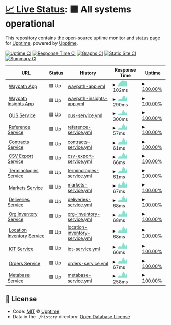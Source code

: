 # [📈 Live Status](https://demo.upptime.js.org): <!--live status--> **🟩 All systems operational**

This repository contains the open-source uptime monitor and status page for [Upptime](https://upptime.js.org), powered by [Upptime](https://github.com/upptime/upptime).

[![Uptime CI](https://github.com/koj-co/upptime/workflows/Uptime%20CI/badge.svg)](https://github.com/koj-co/upptime/actions?query=workflow%3A%22Uptime+CI%22)
[![Response Time CI](https://github.com/koj-co/upptime/workflows/Response%20Time%20CI/badge.svg)](https://github.com/koj-co/upptime/actions?query=workflow%3A%22Response+Time+CI%22)
[![Graphs CI](https://github.com/koj-co/upptime/workflows/Graphs%20CI/badge.svg)](https://github.com/koj-co/upptime/actions?query=workflow%3A%22Graphs+CI%22)
[![Static Site CI](https://github.com/koj-co/upptime/workflows/Static%20Site%20CI/badge.svg)](https://github.com/koj-co/upptime/actions?query=workflow%3A%22Static+Site+CI%22)
[![Summary CI](https://github.com/koj-co/upptime/workflows/Summary%20CI/badge.svg)](https://github.com/koj-co/upptime/actions?query=workflow%3A%22Summary+CI%22)

<!--start: status pages-->
<!-- This summary is generated by Upptime (https://github.com/upptime/upptime) -->
<!-- Do not edit this manually, your changes will be overwritten -->
<!-- prettier-ignore -->
| URL | Status | History | Response Time | Uptime |
| --- | ------ | ------- | ------------- | ------ |
| <img alt="" src="https://favicons.githubusercontent.com/app.waypath.io" height="13"> [Waypath App](https://app.waypath.io) | 🟩 Up | [waypath-app.yml](https://github.com/fullprofile/status_monitor/commits/HEAD/history/waypath-app.yml) | <details><summary><img alt="Response time graph" src="./graphs/waypath-app/response-time-week.png" height="20"> 102ms</summary><br><a href="https://status.waypath.io/history/waypath-app"><img alt="Response time 242" src="https://img.shields.io/endpoint?url=https%3A%2F%2Fraw.githubusercontent.com%2Ffullprofile%2Fstatus_monitor%2FHEAD%2Fapi%2Fwaypath-app%2Fresponse-time.json"></a><br><a href="https://status.waypath.io/history/waypath-app"><img alt="24-hour response time 100" src="https://img.shields.io/endpoint?url=https%3A%2F%2Fraw.githubusercontent.com%2Ffullprofile%2Fstatus_monitor%2FHEAD%2Fapi%2Fwaypath-app%2Fresponse-time-day.json"></a><br><a href="https://status.waypath.io/history/waypath-app"><img alt="7-day response time 102" src="https://img.shields.io/endpoint?url=https%3A%2F%2Fraw.githubusercontent.com%2Ffullprofile%2Fstatus_monitor%2FHEAD%2Fapi%2Fwaypath-app%2Fresponse-time-week.json"></a><br><a href="https://status.waypath.io/history/waypath-app"><img alt="30-day response time 161" src="https://img.shields.io/endpoint?url=https%3A%2F%2Fraw.githubusercontent.com%2Ffullprofile%2Fstatus_monitor%2FHEAD%2Fapi%2Fwaypath-app%2Fresponse-time-month.json"></a><br><a href="https://status.waypath.io/history/waypath-app"><img alt="1-year response time 166" src="https://img.shields.io/endpoint?url=https%3A%2F%2Fraw.githubusercontent.com%2Ffullprofile%2Fstatus_monitor%2FHEAD%2Fapi%2Fwaypath-app%2Fresponse-time-year.json"></a></details> | <details><summary><a href="https://status.waypath.io/history/waypath-app">100.00%</a></summary><a href="https://status.waypath.io/history/waypath-app"><img alt="All-time uptime 100.00%" src="https://img.shields.io/endpoint?url=https%3A%2F%2Fraw.githubusercontent.com%2Ffullprofile%2Fstatus_monitor%2FHEAD%2Fapi%2Fwaypath-app%2Fuptime.json"></a><br><a href="https://status.waypath.io/history/waypath-app"><img alt="24-hour uptime 100.00%" src="https://img.shields.io/endpoint?url=https%3A%2F%2Fraw.githubusercontent.com%2Ffullprofile%2Fstatus_monitor%2FHEAD%2Fapi%2Fwaypath-app%2Fuptime-day.json"></a><br><a href="https://status.waypath.io/history/waypath-app"><img alt="7-day uptime 100.00%" src="https://img.shields.io/endpoint?url=https%3A%2F%2Fraw.githubusercontent.com%2Ffullprofile%2Fstatus_monitor%2FHEAD%2Fapi%2Fwaypath-app%2Fuptime-week.json"></a><br><a href="https://status.waypath.io/history/waypath-app"><img alt="30-day uptime 100.00%" src="https://img.shields.io/endpoint?url=https%3A%2F%2Fraw.githubusercontent.com%2Ffullprofile%2Fstatus_monitor%2FHEAD%2Fapi%2Fwaypath-app%2Fuptime-month.json"></a><br><a href="https://status.waypath.io/history/waypath-app"><img alt="1-year uptime 100.00%" src="https://img.shields.io/endpoint?url=https%3A%2F%2Fraw.githubusercontent.com%2Ffullprofile%2Fstatus_monitor%2FHEAD%2Fapi%2Fwaypath-app%2Fuptime-year.json"></a></details>
| <img alt="" src="https://favicons.githubusercontent.com/insights-api.waypath.io" height="13"> [Waypath Insights App](https://insights-api.waypath.io/api/health) | 🟩 Up | [waypath-insights-app.yml](https://github.com/fullprofile/status_monitor/commits/HEAD/history/waypath-insights-app.yml) | <details><summary><img alt="Response time graph" src="./graphs/waypath-insights-app/response-time-week.png" height="20"> 290ms</summary><br><a href="https://status.waypath.io/history/waypath-insights-app"><img alt="Response time 387" src="https://img.shields.io/endpoint?url=https%3A%2F%2Fraw.githubusercontent.com%2Ffullprofile%2Fstatus_monitor%2FHEAD%2Fapi%2Fwaypath-insights-app%2Fresponse-time.json"></a><br><a href="https://status.waypath.io/history/waypath-insights-app"><img alt="24-hour response time 439" src="https://img.shields.io/endpoint?url=https%3A%2F%2Fraw.githubusercontent.com%2Ffullprofile%2Fstatus_monitor%2FHEAD%2Fapi%2Fwaypath-insights-app%2Fresponse-time-day.json"></a><br><a href="https://status.waypath.io/history/waypath-insights-app"><img alt="7-day response time 290" src="https://img.shields.io/endpoint?url=https%3A%2F%2Fraw.githubusercontent.com%2Ffullprofile%2Fstatus_monitor%2FHEAD%2Fapi%2Fwaypath-insights-app%2Fresponse-time-week.json"></a><br><a href="https://status.waypath.io/history/waypath-insights-app"><img alt="30-day response time 333" src="https://img.shields.io/endpoint?url=https%3A%2F%2Fraw.githubusercontent.com%2Ffullprofile%2Fstatus_monitor%2FHEAD%2Fapi%2Fwaypath-insights-app%2Fresponse-time-month.json"></a><br><a href="https://status.waypath.io/history/waypath-insights-app"><img alt="1-year response time 387" src="https://img.shields.io/endpoint?url=https%3A%2F%2Fraw.githubusercontent.com%2Ffullprofile%2Fstatus_monitor%2FHEAD%2Fapi%2Fwaypath-insights-app%2Fresponse-time-year.json"></a></details> | <details><summary><a href="https://status.waypath.io/history/waypath-insights-app">100.00%</a></summary><a href="https://status.waypath.io/history/waypath-insights-app"><img alt="All-time uptime 99.97%" src="https://img.shields.io/endpoint?url=https%3A%2F%2Fraw.githubusercontent.com%2Ffullprofile%2Fstatus_monitor%2FHEAD%2Fapi%2Fwaypath-insights-app%2Fuptime.json"></a><br><a href="https://status.waypath.io/history/waypath-insights-app"><img alt="24-hour uptime 100.00%" src="https://img.shields.io/endpoint?url=https%3A%2F%2Fraw.githubusercontent.com%2Ffullprofile%2Fstatus_monitor%2FHEAD%2Fapi%2Fwaypath-insights-app%2Fuptime-day.json"></a><br><a href="https://status.waypath.io/history/waypath-insights-app"><img alt="7-day uptime 100.00%" src="https://img.shields.io/endpoint?url=https%3A%2F%2Fraw.githubusercontent.com%2Ffullprofile%2Fstatus_monitor%2FHEAD%2Fapi%2Fwaypath-insights-app%2Fuptime-week.json"></a><br><a href="https://status.waypath.io/history/waypath-insights-app"><img alt="30-day uptime 100.00%" src="https://img.shields.io/endpoint?url=https%3A%2F%2Fraw.githubusercontent.com%2Ffullprofile%2Fstatus_monitor%2FHEAD%2Fapi%2Fwaypath-insights-app%2Fuptime-month.json"></a><br><a href="https://status.waypath.io/history/waypath-insights-app"><img alt="1-year uptime 99.97%" src="https://img.shields.io/endpoint?url=https%3A%2F%2Fraw.githubusercontent.com%2Ffullprofile%2Fstatus_monitor%2FHEAD%2Fapi%2Fwaypath-insights-app%2Fuptime-year.json"></a></details>
| <img alt="" src="https://favicons.githubusercontent.com/api.waypath.io" height="13"> [OUS Service](https://api.waypath.io/ous/health-monitor) | 🟩 Up | [ous-service.yml](https://github.com/fullprofile/status_monitor/commits/HEAD/history/ous-service.yml) | <details><summary><img alt="Response time graph" src="./graphs/ous-service/response-time-week.png" height="20"> 300ms</summary><br><a href="https://status.waypath.io/history/ous-service"><img alt="Response time 350" src="https://img.shields.io/endpoint?url=https%3A%2F%2Fraw.githubusercontent.com%2Ffullprofile%2Fstatus_monitor%2FHEAD%2Fapi%2Fous-service%2Fresponse-time.json"></a><br><a href="https://status.waypath.io/history/ous-service"><img alt="24-hour response time 444" src="https://img.shields.io/endpoint?url=https%3A%2F%2Fraw.githubusercontent.com%2Ffullprofile%2Fstatus_monitor%2FHEAD%2Fapi%2Fous-service%2Fresponse-time-day.json"></a><br><a href="https://status.waypath.io/history/ous-service"><img alt="7-day response time 300" src="https://img.shields.io/endpoint?url=https%3A%2F%2Fraw.githubusercontent.com%2Ffullprofile%2Fstatus_monitor%2FHEAD%2Fapi%2Fous-service%2Fresponse-time-week.json"></a><br><a href="https://status.waypath.io/history/ous-service"><img alt="30-day response time 331" src="https://img.shields.io/endpoint?url=https%3A%2F%2Fraw.githubusercontent.com%2Ffullprofile%2Fstatus_monitor%2FHEAD%2Fapi%2Fous-service%2Fresponse-time-month.json"></a><br><a href="https://status.waypath.io/history/ous-service"><img alt="1-year response time 345" src="https://img.shields.io/endpoint?url=https%3A%2F%2Fraw.githubusercontent.com%2Ffullprofile%2Fstatus_monitor%2FHEAD%2Fapi%2Fous-service%2Fresponse-time-year.json"></a></details> | <details><summary><a href="https://status.waypath.io/history/ous-service">100.00%</a></summary><a href="https://status.waypath.io/history/ous-service"><img alt="All-time uptime 100.00%" src="https://img.shields.io/endpoint?url=https%3A%2F%2Fraw.githubusercontent.com%2Ffullprofile%2Fstatus_monitor%2FHEAD%2Fapi%2Fous-service%2Fuptime.json"></a><br><a href="https://status.waypath.io/history/ous-service"><img alt="24-hour uptime 100.00%" src="https://img.shields.io/endpoint?url=https%3A%2F%2Fraw.githubusercontent.com%2Ffullprofile%2Fstatus_monitor%2FHEAD%2Fapi%2Fous-service%2Fuptime-day.json"></a><br><a href="https://status.waypath.io/history/ous-service"><img alt="7-day uptime 100.00%" src="https://img.shields.io/endpoint?url=https%3A%2F%2Fraw.githubusercontent.com%2Ffullprofile%2Fstatus_monitor%2FHEAD%2Fapi%2Fous-service%2Fuptime-week.json"></a><br><a href="https://status.waypath.io/history/ous-service"><img alt="30-day uptime 100.00%" src="https://img.shields.io/endpoint?url=https%3A%2F%2Fraw.githubusercontent.com%2Ffullprofile%2Fstatus_monitor%2FHEAD%2Fapi%2Fous-service%2Fuptime-month.json"></a><br><a href="https://status.waypath.io/history/ous-service"><img alt="1-year uptime 99.99%" src="https://img.shields.io/endpoint?url=https%3A%2F%2Fraw.githubusercontent.com%2Ffullprofile%2Fstatus_monitor%2FHEAD%2Fapi%2Fous-service%2Fuptime-year.json"></a></details>
| <img alt="" src="https://favicons.githubusercontent.com/api.waypath.io" height="13"> [Reference Service](https://api.waypath.io/reference/health-monitor) | 🟩 Up | [reference-service.yml](https://github.com/fullprofile/status_monitor/commits/HEAD/history/reference-service.yml) | <details><summary><img alt="Response time graph" src="./graphs/reference-service/response-time-week.png" height="20"> 57ms</summary><br><a href="https://status.waypath.io/history/reference-service"><img alt="Response time 69" src="https://img.shields.io/endpoint?url=https%3A%2F%2Fraw.githubusercontent.com%2Ffullprofile%2Fstatus_monitor%2FHEAD%2Fapi%2Freference-service%2Fresponse-time.json"></a><br><a href="https://status.waypath.io/history/reference-service"><img alt="24-hour response time 87" src="https://img.shields.io/endpoint?url=https%3A%2F%2Fraw.githubusercontent.com%2Ffullprofile%2Fstatus_monitor%2FHEAD%2Fapi%2Freference-service%2Fresponse-time-day.json"></a><br><a href="https://status.waypath.io/history/reference-service"><img alt="7-day response time 57" src="https://img.shields.io/endpoint?url=https%3A%2F%2Fraw.githubusercontent.com%2Ffullprofile%2Fstatus_monitor%2FHEAD%2Fapi%2Freference-service%2Fresponse-time-week.json"></a><br><a href="https://status.waypath.io/history/reference-service"><img alt="30-day response time 58" src="https://img.shields.io/endpoint?url=https%3A%2F%2Fraw.githubusercontent.com%2Ffullprofile%2Fstatus_monitor%2FHEAD%2Fapi%2Freference-service%2Fresponse-time-month.json"></a><br><a href="https://status.waypath.io/history/reference-service"><img alt="1-year response time 66" src="https://img.shields.io/endpoint?url=https%3A%2F%2Fraw.githubusercontent.com%2Ffullprofile%2Fstatus_monitor%2FHEAD%2Fapi%2Freference-service%2Fresponse-time-year.json"></a></details> | <details><summary><a href="https://status.waypath.io/history/reference-service">100.00%</a></summary><a href="https://status.waypath.io/history/reference-service"><img alt="All-time uptime 100.00%" src="https://img.shields.io/endpoint?url=https%3A%2F%2Fraw.githubusercontent.com%2Ffullprofile%2Fstatus_monitor%2FHEAD%2Fapi%2Freference-service%2Fuptime.json"></a><br><a href="https://status.waypath.io/history/reference-service"><img alt="24-hour uptime 100.00%" src="https://img.shields.io/endpoint?url=https%3A%2F%2Fraw.githubusercontent.com%2Ffullprofile%2Fstatus_monitor%2FHEAD%2Fapi%2Freference-service%2Fuptime-day.json"></a><br><a href="https://status.waypath.io/history/reference-service"><img alt="7-day uptime 100.00%" src="https://img.shields.io/endpoint?url=https%3A%2F%2Fraw.githubusercontent.com%2Ffullprofile%2Fstatus_monitor%2FHEAD%2Fapi%2Freference-service%2Fuptime-week.json"></a><br><a href="https://status.waypath.io/history/reference-service"><img alt="30-day uptime 100.00%" src="https://img.shields.io/endpoint?url=https%3A%2F%2Fraw.githubusercontent.com%2Ffullprofile%2Fstatus_monitor%2FHEAD%2Fapi%2Freference-service%2Fuptime-month.json"></a><br><a href="https://status.waypath.io/history/reference-service"><img alt="1-year uptime 99.99%" src="https://img.shields.io/endpoint?url=https%3A%2F%2Fraw.githubusercontent.com%2Ffullprofile%2Fstatus_monitor%2FHEAD%2Fapi%2Freference-service%2Fuptime-year.json"></a></details>
| <img alt="" src="https://favicons.githubusercontent.com/api.waypath.io" height="13"> [Contracts Service](https://api.waypath.io/contracts/health-monitor) | 🟩 Up | [contracts-service.yml](https://github.com/fullprofile/status_monitor/commits/HEAD/history/contracts-service.yml) | <details><summary><img alt="Response time graph" src="./graphs/contracts-service/response-time-week.png" height="20"> 61ms</summary><br><a href="https://status.waypath.io/history/contracts-service"><img alt="Response time 74" src="https://img.shields.io/endpoint?url=https%3A%2F%2Fraw.githubusercontent.com%2Ffullprofile%2Fstatus_monitor%2FHEAD%2Fapi%2Fcontracts-service%2Fresponse-time.json"></a><br><a href="https://status.waypath.io/history/contracts-service"><img alt="24-hour response time 87" src="https://img.shields.io/endpoint?url=https%3A%2F%2Fraw.githubusercontent.com%2Ffullprofile%2Fstatus_monitor%2FHEAD%2Fapi%2Fcontracts-service%2Fresponse-time-day.json"></a><br><a href="https://status.waypath.io/history/contracts-service"><img alt="7-day response time 61" src="https://img.shields.io/endpoint?url=https%3A%2F%2Fraw.githubusercontent.com%2Ffullprofile%2Fstatus_monitor%2FHEAD%2Fapi%2Fcontracts-service%2Fresponse-time-week.json"></a><br><a href="https://status.waypath.io/history/contracts-service"><img alt="30-day response time 62" src="https://img.shields.io/endpoint?url=https%3A%2F%2Fraw.githubusercontent.com%2Ffullprofile%2Fstatus_monitor%2FHEAD%2Fapi%2Fcontracts-service%2Fresponse-time-month.json"></a><br><a href="https://status.waypath.io/history/contracts-service"><img alt="1-year response time 70" src="https://img.shields.io/endpoint?url=https%3A%2F%2Fraw.githubusercontent.com%2Ffullprofile%2Fstatus_monitor%2FHEAD%2Fapi%2Fcontracts-service%2Fresponse-time-year.json"></a></details> | <details><summary><a href="https://status.waypath.io/history/contracts-service">100.00%</a></summary><a href="https://status.waypath.io/history/contracts-service"><img alt="All-time uptime 100.00%" src="https://img.shields.io/endpoint?url=https%3A%2F%2Fraw.githubusercontent.com%2Ffullprofile%2Fstatus_monitor%2FHEAD%2Fapi%2Fcontracts-service%2Fuptime.json"></a><br><a href="https://status.waypath.io/history/contracts-service"><img alt="24-hour uptime 100.00%" src="https://img.shields.io/endpoint?url=https%3A%2F%2Fraw.githubusercontent.com%2Ffullprofile%2Fstatus_monitor%2FHEAD%2Fapi%2Fcontracts-service%2Fuptime-day.json"></a><br><a href="https://status.waypath.io/history/contracts-service"><img alt="7-day uptime 100.00%" src="https://img.shields.io/endpoint?url=https%3A%2F%2Fraw.githubusercontent.com%2Ffullprofile%2Fstatus_monitor%2FHEAD%2Fapi%2Fcontracts-service%2Fuptime-week.json"></a><br><a href="https://status.waypath.io/history/contracts-service"><img alt="30-day uptime 100.00%" src="https://img.shields.io/endpoint?url=https%3A%2F%2Fraw.githubusercontent.com%2Ffullprofile%2Fstatus_monitor%2FHEAD%2Fapi%2Fcontracts-service%2Fuptime-month.json"></a><br><a href="https://status.waypath.io/history/contracts-service"><img alt="1-year uptime 99.99%" src="https://img.shields.io/endpoint?url=https%3A%2F%2Fraw.githubusercontent.com%2Ffullprofile%2Fstatus_monitor%2FHEAD%2Fapi%2Fcontracts-service%2Fuptime-year.json"></a></details>
| <img alt="" src="https://favicons.githubusercontent.com/api.waypath.io" height="13"> [CSV Export Service](https://api.waypath.io/csv/health-monitor) | 🟩 Up | [csv-export-service.yml](https://github.com/fullprofile/status_monitor/commits/HEAD/history/csv-export-service.yml) | <details><summary><img alt="Response time graph" src="./graphs/csv-export-service/response-time-week.png" height="20"> 66ms</summary><br><a href="https://status.waypath.io/history/csv-export-service"><img alt="Response time 90" src="https://img.shields.io/endpoint?url=https%3A%2F%2Fraw.githubusercontent.com%2Ffullprofile%2Fstatus_monitor%2FHEAD%2Fapi%2Fcsv-export-service%2Fresponse-time.json"></a><br><a href="https://status.waypath.io/history/csv-export-service"><img alt="24-hour response time 97" src="https://img.shields.io/endpoint?url=https%3A%2F%2Fraw.githubusercontent.com%2Ffullprofile%2Fstatus_monitor%2FHEAD%2Fapi%2Fcsv-export-service%2Fresponse-time-day.json"></a><br><a href="https://status.waypath.io/history/csv-export-service"><img alt="7-day response time 66" src="https://img.shields.io/endpoint?url=https%3A%2F%2Fraw.githubusercontent.com%2Ffullprofile%2Fstatus_monitor%2FHEAD%2Fapi%2Fcsv-export-service%2Fresponse-time-week.json"></a><br><a href="https://status.waypath.io/history/csv-export-service"><img alt="30-day response time 67" src="https://img.shields.io/endpoint?url=https%3A%2F%2Fraw.githubusercontent.com%2Ffullprofile%2Fstatus_monitor%2FHEAD%2Fapi%2Fcsv-export-service%2Fresponse-time-month.json"></a><br><a href="https://status.waypath.io/history/csv-export-service"><img alt="1-year response time 83" src="https://img.shields.io/endpoint?url=https%3A%2F%2Fraw.githubusercontent.com%2Ffullprofile%2Fstatus_monitor%2FHEAD%2Fapi%2Fcsv-export-service%2Fresponse-time-year.json"></a></details> | <details><summary><a href="https://status.waypath.io/history/csv-export-service">100.00%</a></summary><a href="https://status.waypath.io/history/csv-export-service"><img alt="All-time uptime 100.00%" src="https://img.shields.io/endpoint?url=https%3A%2F%2Fraw.githubusercontent.com%2Ffullprofile%2Fstatus_monitor%2FHEAD%2Fapi%2Fcsv-export-service%2Fuptime.json"></a><br><a href="https://status.waypath.io/history/csv-export-service"><img alt="24-hour uptime 100.00%" src="https://img.shields.io/endpoint?url=https%3A%2F%2Fraw.githubusercontent.com%2Ffullprofile%2Fstatus_monitor%2FHEAD%2Fapi%2Fcsv-export-service%2Fuptime-day.json"></a><br><a href="https://status.waypath.io/history/csv-export-service"><img alt="7-day uptime 100.00%" src="https://img.shields.io/endpoint?url=https%3A%2F%2Fraw.githubusercontent.com%2Ffullprofile%2Fstatus_monitor%2FHEAD%2Fapi%2Fcsv-export-service%2Fuptime-week.json"></a><br><a href="https://status.waypath.io/history/csv-export-service"><img alt="30-day uptime 100.00%" src="https://img.shields.io/endpoint?url=https%3A%2F%2Fraw.githubusercontent.com%2Ffullprofile%2Fstatus_monitor%2FHEAD%2Fapi%2Fcsv-export-service%2Fuptime-month.json"></a><br><a href="https://status.waypath.io/history/csv-export-service"><img alt="1-year uptime 99.99%" src="https://img.shields.io/endpoint?url=https%3A%2F%2Fraw.githubusercontent.com%2Ffullprofile%2Fstatus_monitor%2FHEAD%2Fapi%2Fcsv-export-service%2Fuptime-year.json"></a></details>
| <img alt="" src="https://favicons.githubusercontent.com/api.waypath.io" height="13"> [Terminologies Service](https://api.waypath.io/terminologies/health-monitor) | 🟩 Up | [terminologies-service.yml](https://github.com/fullprofile/status_monitor/commits/HEAD/history/terminologies-service.yml) | <details><summary><img alt="Response time graph" src="./graphs/terminologies-service/response-time-week.png" height="20"> 61ms</summary><br><a href="https://status.waypath.io/history/terminologies-service"><img alt="Response time 72" src="https://img.shields.io/endpoint?url=https%3A%2F%2Fraw.githubusercontent.com%2Ffullprofile%2Fstatus_monitor%2FHEAD%2Fapi%2Fterminologies-service%2Fresponse-time.json"></a><br><a href="https://status.waypath.io/history/terminologies-service"><img alt="24-hour response time 87" src="https://img.shields.io/endpoint?url=https%3A%2F%2Fraw.githubusercontent.com%2Ffullprofile%2Fstatus_monitor%2FHEAD%2Fapi%2Fterminologies-service%2Fresponse-time-day.json"></a><br><a href="https://status.waypath.io/history/terminologies-service"><img alt="7-day response time 61" src="https://img.shields.io/endpoint?url=https%3A%2F%2Fraw.githubusercontent.com%2Ffullprofile%2Fstatus_monitor%2FHEAD%2Fapi%2Fterminologies-service%2Fresponse-time-week.json"></a><br><a href="https://status.waypath.io/history/terminologies-service"><img alt="30-day response time 61" src="https://img.shields.io/endpoint?url=https%3A%2F%2Fraw.githubusercontent.com%2Ffullprofile%2Fstatus_monitor%2FHEAD%2Fapi%2Fterminologies-service%2Fresponse-time-month.json"></a><br><a href="https://status.waypath.io/history/terminologies-service"><img alt="1-year response time 68" src="https://img.shields.io/endpoint?url=https%3A%2F%2Fraw.githubusercontent.com%2Ffullprofile%2Fstatus_monitor%2FHEAD%2Fapi%2Fterminologies-service%2Fresponse-time-year.json"></a></details> | <details><summary><a href="https://status.waypath.io/history/terminologies-service">100.00%</a></summary><a href="https://status.waypath.io/history/terminologies-service"><img alt="All-time uptime 100.00%" src="https://img.shields.io/endpoint?url=https%3A%2F%2Fraw.githubusercontent.com%2Ffullprofile%2Fstatus_monitor%2FHEAD%2Fapi%2Fterminologies-service%2Fuptime.json"></a><br><a href="https://status.waypath.io/history/terminologies-service"><img alt="24-hour uptime 100.00%" src="https://img.shields.io/endpoint?url=https%3A%2F%2Fraw.githubusercontent.com%2Ffullprofile%2Fstatus_monitor%2FHEAD%2Fapi%2Fterminologies-service%2Fuptime-day.json"></a><br><a href="https://status.waypath.io/history/terminologies-service"><img alt="7-day uptime 100.00%" src="https://img.shields.io/endpoint?url=https%3A%2F%2Fraw.githubusercontent.com%2Ffullprofile%2Fstatus_monitor%2FHEAD%2Fapi%2Fterminologies-service%2Fuptime-week.json"></a><br><a href="https://status.waypath.io/history/terminologies-service"><img alt="30-day uptime 100.00%" src="https://img.shields.io/endpoint?url=https%3A%2F%2Fraw.githubusercontent.com%2Ffullprofile%2Fstatus_monitor%2FHEAD%2Fapi%2Fterminologies-service%2Fuptime-month.json"></a><br><a href="https://status.waypath.io/history/terminologies-service"><img alt="1-year uptime 100.00%" src="https://img.shields.io/endpoint?url=https%3A%2F%2Fraw.githubusercontent.com%2Ffullprofile%2Fstatus_monitor%2FHEAD%2Fapi%2Fterminologies-service%2Fuptime-year.json"></a></details>
| <img alt="" src="https://favicons.githubusercontent.com/api.waypath.io" height="13"> [Markets Service](https://api.waypath.io/markets/health-monitor) | 🟩 Up | [markets-service.yml](https://github.com/fullprofile/status_monitor/commits/HEAD/history/markets-service.yml) | <details><summary><img alt="Response time graph" src="./graphs/markets-service/response-time-week.png" height="20"> 67ms</summary><br><a href="https://status.waypath.io/history/markets-service"><img alt="Response time 91" src="https://img.shields.io/endpoint?url=https%3A%2F%2Fraw.githubusercontent.com%2Ffullprofile%2Fstatus_monitor%2FHEAD%2Fapi%2Fmarkets-service%2Fresponse-time.json"></a><br><a href="https://status.waypath.io/history/markets-service"><img alt="24-hour response time 102" src="https://img.shields.io/endpoint?url=https%3A%2F%2Fraw.githubusercontent.com%2Ffullprofile%2Fstatus_monitor%2FHEAD%2Fapi%2Fmarkets-service%2Fresponse-time-day.json"></a><br><a href="https://status.waypath.io/history/markets-service"><img alt="7-day response time 67" src="https://img.shields.io/endpoint?url=https%3A%2F%2Fraw.githubusercontent.com%2Ffullprofile%2Fstatus_monitor%2FHEAD%2Fapi%2Fmarkets-service%2Fresponse-time-week.json"></a><br><a href="https://status.waypath.io/history/markets-service"><img alt="30-day response time 69" src="https://img.shields.io/endpoint?url=https%3A%2F%2Fraw.githubusercontent.com%2Ffullprofile%2Fstatus_monitor%2FHEAD%2Fapi%2Fmarkets-service%2Fresponse-time-month.json"></a><br><a href="https://status.waypath.io/history/markets-service"><img alt="1-year response time 82" src="https://img.shields.io/endpoint?url=https%3A%2F%2Fraw.githubusercontent.com%2Ffullprofile%2Fstatus_monitor%2FHEAD%2Fapi%2Fmarkets-service%2Fresponse-time-year.json"></a></details> | <details><summary><a href="https://status.waypath.io/history/markets-service">100.00%</a></summary><a href="https://status.waypath.io/history/markets-service"><img alt="All-time uptime 100.00%" src="https://img.shields.io/endpoint?url=https%3A%2F%2Fraw.githubusercontent.com%2Ffullprofile%2Fstatus_monitor%2FHEAD%2Fapi%2Fmarkets-service%2Fuptime.json"></a><br><a href="https://status.waypath.io/history/markets-service"><img alt="24-hour uptime 100.00%" src="https://img.shields.io/endpoint?url=https%3A%2F%2Fraw.githubusercontent.com%2Ffullprofile%2Fstatus_monitor%2FHEAD%2Fapi%2Fmarkets-service%2Fuptime-day.json"></a><br><a href="https://status.waypath.io/history/markets-service"><img alt="7-day uptime 100.00%" src="https://img.shields.io/endpoint?url=https%3A%2F%2Fraw.githubusercontent.com%2Ffullprofile%2Fstatus_monitor%2FHEAD%2Fapi%2Fmarkets-service%2Fuptime-week.json"></a><br><a href="https://status.waypath.io/history/markets-service"><img alt="30-day uptime 100.00%" src="https://img.shields.io/endpoint?url=https%3A%2F%2Fraw.githubusercontent.com%2Ffullprofile%2Fstatus_monitor%2FHEAD%2Fapi%2Fmarkets-service%2Fuptime-month.json"></a><br><a href="https://status.waypath.io/history/markets-service"><img alt="1-year uptime 100.00%" src="https://img.shields.io/endpoint?url=https%3A%2F%2Fraw.githubusercontent.com%2Ffullprofile%2Fstatus_monitor%2FHEAD%2Fapi%2Fmarkets-service%2Fuptime-year.json"></a></details>
| <img alt="" src="https://favicons.githubusercontent.com/api.waypath.io" height="13"> [Deliveries Service](https://api.waypath.io/deliveries/v1/health-monitor) | 🟩 Up | [deliveries-service.yml](https://github.com/fullprofile/status_monitor/commits/HEAD/history/deliveries-service.yml) | <details><summary><img alt="Response time graph" src="./graphs/deliveries-service/response-time-week.png" height="20"> 68ms</summary><br><a href="https://status.waypath.io/history/deliveries-service"><img alt="Response time 177" src="https://img.shields.io/endpoint?url=https%3A%2F%2Fraw.githubusercontent.com%2Ffullprofile%2Fstatus_monitor%2FHEAD%2Fapi%2Fdeliveries-service%2Fresponse-time.json"></a><br><a href="https://status.waypath.io/history/deliveries-service"><img alt="24-hour response time 100" src="https://img.shields.io/endpoint?url=https%3A%2F%2Fraw.githubusercontent.com%2Ffullprofile%2Fstatus_monitor%2FHEAD%2Fapi%2Fdeliveries-service%2Fresponse-time-day.json"></a><br><a href="https://status.waypath.io/history/deliveries-service"><img alt="7-day response time 68" src="https://img.shields.io/endpoint?url=https%3A%2F%2Fraw.githubusercontent.com%2Ffullprofile%2Fstatus_monitor%2FHEAD%2Fapi%2Fdeliveries-service%2Fresponse-time-week.json"></a><br><a href="https://status.waypath.io/history/deliveries-service"><img alt="30-day response time 70" src="https://img.shields.io/endpoint?url=https%3A%2F%2Fraw.githubusercontent.com%2Ffullprofile%2Fstatus_monitor%2FHEAD%2Fapi%2Fdeliveries-service%2Fresponse-time-month.json"></a><br><a href="https://status.waypath.io/history/deliveries-service"><img alt="1-year response time 81" src="https://img.shields.io/endpoint?url=https%3A%2F%2Fraw.githubusercontent.com%2Ffullprofile%2Fstatus_monitor%2FHEAD%2Fapi%2Fdeliveries-service%2Fresponse-time-year.json"></a></details> | <details><summary><a href="https://status.waypath.io/history/deliveries-service">100.00%</a></summary><a href="https://status.waypath.io/history/deliveries-service"><img alt="All-time uptime 98.97%" src="https://img.shields.io/endpoint?url=https%3A%2F%2Fraw.githubusercontent.com%2Ffullprofile%2Fstatus_monitor%2FHEAD%2Fapi%2Fdeliveries-service%2Fuptime.json"></a><br><a href="https://status.waypath.io/history/deliveries-service"><img alt="24-hour uptime 100.00%" src="https://img.shields.io/endpoint?url=https%3A%2F%2Fraw.githubusercontent.com%2Ffullprofile%2Fstatus_monitor%2FHEAD%2Fapi%2Fdeliveries-service%2Fuptime-day.json"></a><br><a href="https://status.waypath.io/history/deliveries-service"><img alt="7-day uptime 100.00%" src="https://img.shields.io/endpoint?url=https%3A%2F%2Fraw.githubusercontent.com%2Ffullprofile%2Fstatus_monitor%2FHEAD%2Fapi%2Fdeliveries-service%2Fuptime-week.json"></a><br><a href="https://status.waypath.io/history/deliveries-service"><img alt="30-day uptime 100.00%" src="https://img.shields.io/endpoint?url=https%3A%2F%2Fraw.githubusercontent.com%2Ffullprofile%2Fstatus_monitor%2FHEAD%2Fapi%2Fdeliveries-service%2Fuptime-month.json"></a><br><a href="https://status.waypath.io/history/deliveries-service"><img alt="1-year uptime 99.99%" src="https://img.shields.io/endpoint?url=https%3A%2F%2Fraw.githubusercontent.com%2Ffullprofile%2Fstatus_monitor%2FHEAD%2Fapi%2Fdeliveries-service%2Fuptime-year.json"></a></details>
| <img alt="" src="https://favicons.githubusercontent.com/api.waypath.io" height="13"> [Org Inventory Service](https://api.waypath.io/orginventories/health-monitor) | 🟩 Up | [org-inventory-service.yml](https://github.com/fullprofile/status_monitor/commits/HEAD/history/org-inventory-service.yml) | <details><summary><img alt="Response time graph" src="./graphs/org-inventory-service/response-time-week.png" height="20"> 68ms</summary><br><a href="https://status.waypath.io/history/org-inventory-service"><img alt="Response time 89" src="https://img.shields.io/endpoint?url=https%3A%2F%2Fraw.githubusercontent.com%2Ffullprofile%2Fstatus_monitor%2FHEAD%2Fapi%2Forg-inventory-service%2Fresponse-time.json"></a><br><a href="https://status.waypath.io/history/org-inventory-service"><img alt="24-hour response time 96" src="https://img.shields.io/endpoint?url=https%3A%2F%2Fraw.githubusercontent.com%2Ffullprofile%2Fstatus_monitor%2FHEAD%2Fapi%2Forg-inventory-service%2Fresponse-time-day.json"></a><br><a href="https://status.waypath.io/history/org-inventory-service"><img alt="7-day response time 68" src="https://img.shields.io/endpoint?url=https%3A%2F%2Fraw.githubusercontent.com%2Ffullprofile%2Fstatus_monitor%2FHEAD%2Fapi%2Forg-inventory-service%2Fresponse-time-week.json"></a><br><a href="https://status.waypath.io/history/org-inventory-service"><img alt="30-day response time 68" src="https://img.shields.io/endpoint?url=https%3A%2F%2Fraw.githubusercontent.com%2Ffullprofile%2Fstatus_monitor%2FHEAD%2Fapi%2Forg-inventory-service%2Fresponse-time-month.json"></a><br><a href="https://status.waypath.io/history/org-inventory-service"><img alt="1-year response time 80" src="https://img.shields.io/endpoint?url=https%3A%2F%2Fraw.githubusercontent.com%2Ffullprofile%2Fstatus_monitor%2FHEAD%2Fapi%2Forg-inventory-service%2Fresponse-time-year.json"></a></details> | <details><summary><a href="https://status.waypath.io/history/org-inventory-service">100.00%</a></summary><a href="https://status.waypath.io/history/org-inventory-service"><img alt="All-time uptime 98.98%" src="https://img.shields.io/endpoint?url=https%3A%2F%2Fraw.githubusercontent.com%2Ffullprofile%2Fstatus_monitor%2FHEAD%2Fapi%2Forg-inventory-service%2Fuptime.json"></a><br><a href="https://status.waypath.io/history/org-inventory-service"><img alt="24-hour uptime 100.00%" src="https://img.shields.io/endpoint?url=https%3A%2F%2Fraw.githubusercontent.com%2Ffullprofile%2Fstatus_monitor%2FHEAD%2Fapi%2Forg-inventory-service%2Fuptime-day.json"></a><br><a href="https://status.waypath.io/history/org-inventory-service"><img alt="7-day uptime 100.00%" src="https://img.shields.io/endpoint?url=https%3A%2F%2Fraw.githubusercontent.com%2Ffullprofile%2Fstatus_monitor%2FHEAD%2Fapi%2Forg-inventory-service%2Fuptime-week.json"></a><br><a href="https://status.waypath.io/history/org-inventory-service"><img alt="30-day uptime 100.00%" src="https://img.shields.io/endpoint?url=https%3A%2F%2Fraw.githubusercontent.com%2Ffullprofile%2Fstatus_monitor%2FHEAD%2Fapi%2Forg-inventory-service%2Fuptime-month.json"></a><br><a href="https://status.waypath.io/history/org-inventory-service"><img alt="1-year uptime 100.00%" src="https://img.shields.io/endpoint?url=https%3A%2F%2Fraw.githubusercontent.com%2Ffullprofile%2Fstatus_monitor%2FHEAD%2Fapi%2Forg-inventory-service%2Fuptime-year.json"></a></details>
| <img alt="" src="https://favicons.githubusercontent.com/api.waypath.io" height="13"> [Location Inventory Service](https://api.waypath.io/locationinventories/health-monitor) | 🟩 Up | [location-inventory-service.yml](https://github.com/fullprofile/status_monitor/commits/HEAD/history/location-inventory-service.yml) | <details><summary><img alt="Response time graph" src="./graphs/location-inventory-service/response-time-week.png" height="20"> 68ms</summary><br><a href="https://status.waypath.io/history/location-inventory-service"><img alt="Response time 90" src="https://img.shields.io/endpoint?url=https%3A%2F%2Fraw.githubusercontent.com%2Ffullprofile%2Fstatus_monitor%2FHEAD%2Fapi%2Flocation-inventory-service%2Fresponse-time.json"></a><br><a href="https://status.waypath.io/history/location-inventory-service"><img alt="24-hour response time 97" src="https://img.shields.io/endpoint?url=https%3A%2F%2Fraw.githubusercontent.com%2Ffullprofile%2Fstatus_monitor%2FHEAD%2Fapi%2Flocation-inventory-service%2Fresponse-time-day.json"></a><br><a href="https://status.waypath.io/history/location-inventory-service"><img alt="7-day response time 68" src="https://img.shields.io/endpoint?url=https%3A%2F%2Fraw.githubusercontent.com%2Ffullprofile%2Fstatus_monitor%2FHEAD%2Fapi%2Flocation-inventory-service%2Fresponse-time-week.json"></a><br><a href="https://status.waypath.io/history/location-inventory-service"><img alt="30-day response time 79" src="https://img.shields.io/endpoint?url=https%3A%2F%2Fraw.githubusercontent.com%2Ffullprofile%2Fstatus_monitor%2FHEAD%2Fapi%2Flocation-inventory-service%2Fresponse-time-month.json"></a><br><a href="https://status.waypath.io/history/location-inventory-service"><img alt="1-year response time 82" src="https://img.shields.io/endpoint?url=https%3A%2F%2Fraw.githubusercontent.com%2Ffullprofile%2Fstatus_monitor%2FHEAD%2Fapi%2Flocation-inventory-service%2Fresponse-time-year.json"></a></details> | <details><summary><a href="https://status.waypath.io/history/location-inventory-service">100.00%</a></summary><a href="https://status.waypath.io/history/location-inventory-service"><img alt="All-time uptime 100.00%" src="https://img.shields.io/endpoint?url=https%3A%2F%2Fraw.githubusercontent.com%2Ffullprofile%2Fstatus_monitor%2FHEAD%2Fapi%2Flocation-inventory-service%2Fuptime.json"></a><br><a href="https://status.waypath.io/history/location-inventory-service"><img alt="24-hour uptime 100.00%" src="https://img.shields.io/endpoint?url=https%3A%2F%2Fraw.githubusercontent.com%2Ffullprofile%2Fstatus_monitor%2FHEAD%2Fapi%2Flocation-inventory-service%2Fuptime-day.json"></a><br><a href="https://status.waypath.io/history/location-inventory-service"><img alt="7-day uptime 100.00%" src="https://img.shields.io/endpoint?url=https%3A%2F%2Fraw.githubusercontent.com%2Ffullprofile%2Fstatus_monitor%2FHEAD%2Fapi%2Flocation-inventory-service%2Fuptime-week.json"></a><br><a href="https://status.waypath.io/history/location-inventory-service"><img alt="30-day uptime 100.00%" src="https://img.shields.io/endpoint?url=https%3A%2F%2Fraw.githubusercontent.com%2Ffullprofile%2Fstatus_monitor%2FHEAD%2Fapi%2Flocation-inventory-service%2Fuptime-month.json"></a><br><a href="https://status.waypath.io/history/location-inventory-service"><img alt="1-year uptime 100.00%" src="https://img.shields.io/endpoint?url=https%3A%2F%2Fraw.githubusercontent.com%2Ffullprofile%2Fstatus_monitor%2FHEAD%2Fapi%2Flocation-inventory-service%2Fuptime-year.json"></a></details>
| <img alt="" src="https://favicons.githubusercontent.com/api.waypath.io" height="13"> [IOT Service](https://api.waypath.io/iot/health-monitor) | 🟩 Up | [iot-service.yml](https://github.com/fullprofile/status_monitor/commits/HEAD/history/iot-service.yml) | <details><summary><img alt="Response time graph" src="./graphs/iot-service/response-time-week.png" height="20"> 66ms</summary><br><a href="https://status.waypath.io/history/iot-service"><img alt="Response time 137" src="https://img.shields.io/endpoint?url=https%3A%2F%2Fraw.githubusercontent.com%2Ffullprofile%2Fstatus_monitor%2FHEAD%2Fapi%2Fiot-service%2Fresponse-time.json"></a><br><a href="https://status.waypath.io/history/iot-service"><img alt="24-hour response time 97" src="https://img.shields.io/endpoint?url=https%3A%2F%2Fraw.githubusercontent.com%2Ffullprofile%2Fstatus_monitor%2FHEAD%2Fapi%2Fiot-service%2Fresponse-time-day.json"></a><br><a href="https://status.waypath.io/history/iot-service"><img alt="7-day response time 66" src="https://img.shields.io/endpoint?url=https%3A%2F%2Fraw.githubusercontent.com%2Ffullprofile%2Fstatus_monitor%2FHEAD%2Fapi%2Fiot-service%2Fresponse-time-week.json"></a><br><a href="https://status.waypath.io/history/iot-service"><img alt="30-day response time 81" src="https://img.shields.io/endpoint?url=https%3A%2F%2Fraw.githubusercontent.com%2Ffullprofile%2Fstatus_monitor%2FHEAD%2Fapi%2Fiot-service%2Fresponse-time-month.json"></a><br><a href="https://status.waypath.io/history/iot-service"><img alt="1-year response time 147" src="https://img.shields.io/endpoint?url=https%3A%2F%2Fraw.githubusercontent.com%2Ffullprofile%2Fstatus_monitor%2FHEAD%2Fapi%2Fiot-service%2Fresponse-time-year.json"></a></details> | <details><summary><a href="https://status.waypath.io/history/iot-service">100.00%</a></summary><a href="https://status.waypath.io/history/iot-service"><img alt="All-time uptime 100.00%" src="https://img.shields.io/endpoint?url=https%3A%2F%2Fraw.githubusercontent.com%2Ffullprofile%2Fstatus_monitor%2FHEAD%2Fapi%2Fiot-service%2Fuptime.json"></a><br><a href="https://status.waypath.io/history/iot-service"><img alt="24-hour uptime 100.00%" src="https://img.shields.io/endpoint?url=https%3A%2F%2Fraw.githubusercontent.com%2Ffullprofile%2Fstatus_monitor%2FHEAD%2Fapi%2Fiot-service%2Fuptime-day.json"></a><br><a href="https://status.waypath.io/history/iot-service"><img alt="7-day uptime 100.00%" src="https://img.shields.io/endpoint?url=https%3A%2F%2Fraw.githubusercontent.com%2Ffullprofile%2Fstatus_monitor%2FHEAD%2Fapi%2Fiot-service%2Fuptime-week.json"></a><br><a href="https://status.waypath.io/history/iot-service"><img alt="30-day uptime 100.00%" src="https://img.shields.io/endpoint?url=https%3A%2F%2Fraw.githubusercontent.com%2Ffullprofile%2Fstatus_monitor%2FHEAD%2Fapi%2Fiot-service%2Fuptime-month.json"></a><br><a href="https://status.waypath.io/history/iot-service"><img alt="1-year uptime 99.99%" src="https://img.shields.io/endpoint?url=https%3A%2F%2Fraw.githubusercontent.com%2Ffullprofile%2Fstatus_monitor%2FHEAD%2Fapi%2Fiot-service%2Fuptime-year.json"></a></details>
| <img alt="" src="https://favicons.githubusercontent.com/api.waypath.io" height="13"> [Orders Service](https://api.waypath.io/orders/health-monitor) | 🟩 Up | [orders-service.yml](https://github.com/fullprofile/status_monitor/commits/HEAD/history/orders-service.yml) | <details><summary><img alt="Response time graph" src="./graphs/orders-service/response-time-week.png" height="20"> 67ms</summary><br><a href="https://status.waypath.io/history/orders-service"><img alt="Response time 99" src="https://img.shields.io/endpoint?url=https%3A%2F%2Fraw.githubusercontent.com%2Ffullprofile%2Fstatus_monitor%2FHEAD%2Fapi%2Forders-service%2Fresponse-time.json"></a><br><a href="https://status.waypath.io/history/orders-service"><img alt="24-hour response time 97" src="https://img.shields.io/endpoint?url=https%3A%2F%2Fraw.githubusercontent.com%2Ffullprofile%2Fstatus_monitor%2FHEAD%2Fapi%2Forders-service%2Fresponse-time-day.json"></a><br><a href="https://status.waypath.io/history/orders-service"><img alt="7-day response time 67" src="https://img.shields.io/endpoint?url=https%3A%2F%2Fraw.githubusercontent.com%2Ffullprofile%2Fstatus_monitor%2FHEAD%2Fapi%2Forders-service%2Fresponse-time-week.json"></a><br><a href="https://status.waypath.io/history/orders-service"><img alt="30-day response time 70" src="https://img.shields.io/endpoint?url=https%3A%2F%2Fraw.githubusercontent.com%2Ffullprofile%2Fstatus_monitor%2FHEAD%2Fapi%2Forders-service%2Fresponse-time-month.json"></a><br><a href="https://status.waypath.io/history/orders-service"><img alt="1-year response time 95" src="https://img.shields.io/endpoint?url=https%3A%2F%2Fraw.githubusercontent.com%2Ffullprofile%2Fstatus_monitor%2FHEAD%2Fapi%2Forders-service%2Fresponse-time-year.json"></a></details> | <details><summary><a href="https://status.waypath.io/history/orders-service">100.00%</a></summary><a href="https://status.waypath.io/history/orders-service"><img alt="All-time uptime 99.97%" src="https://img.shields.io/endpoint?url=https%3A%2F%2Fraw.githubusercontent.com%2Ffullprofile%2Fstatus_monitor%2FHEAD%2Fapi%2Forders-service%2Fuptime.json"></a><br><a href="https://status.waypath.io/history/orders-service"><img alt="24-hour uptime 100.00%" src="https://img.shields.io/endpoint?url=https%3A%2F%2Fraw.githubusercontent.com%2Ffullprofile%2Fstatus_monitor%2FHEAD%2Fapi%2Forders-service%2Fuptime-day.json"></a><br><a href="https://status.waypath.io/history/orders-service"><img alt="7-day uptime 100.00%" src="https://img.shields.io/endpoint?url=https%3A%2F%2Fraw.githubusercontent.com%2Ffullprofile%2Fstatus_monitor%2FHEAD%2Fapi%2Forders-service%2Fuptime-week.json"></a><br><a href="https://status.waypath.io/history/orders-service"><img alt="30-day uptime 100.00%" src="https://img.shields.io/endpoint?url=https%3A%2F%2Fraw.githubusercontent.com%2Ffullprofile%2Fstatus_monitor%2FHEAD%2Fapi%2Forders-service%2Fuptime-month.json"></a><br><a href="https://status.waypath.io/history/orders-service"><img alt="1-year uptime 100.00%" src="https://img.shields.io/endpoint?url=https%3A%2F%2Fraw.githubusercontent.com%2Ffullprofile%2Fstatus_monitor%2FHEAD%2Fapi%2Forders-service%2Fuptime-year.json"></a></details>
| <img alt="" src="https://favicons.githubusercontent.com/metabase.waypath.io" height="13"> [Metabase Service](https://metabase.waypath.io/api/health) | 🟩 Up | [metabase-service.yml](https://github.com/fullprofile/status_monitor/commits/HEAD/history/metabase-service.yml) | <details><summary><img alt="Response time graph" src="./graphs/metabase-service/response-time-week.png" height="20"> 258ms</summary><br><a href="https://status.waypath.io/history/metabase-service"><img alt="Response time 284" src="https://img.shields.io/endpoint?url=https%3A%2F%2Fraw.githubusercontent.com%2Ffullprofile%2Fstatus_monitor%2FHEAD%2Fapi%2Fmetabase-service%2Fresponse-time.json"></a><br><a href="https://status.waypath.io/history/metabase-service"><img alt="24-hour response time 375" src="https://img.shields.io/endpoint?url=https%3A%2F%2Fraw.githubusercontent.com%2Ffullprofile%2Fstatus_monitor%2FHEAD%2Fapi%2Fmetabase-service%2Fresponse-time-day.json"></a><br><a href="https://status.waypath.io/history/metabase-service"><img alt="7-day response time 258" src="https://img.shields.io/endpoint?url=https%3A%2F%2Fraw.githubusercontent.com%2Ffullprofile%2Fstatus_monitor%2FHEAD%2Fapi%2Fmetabase-service%2Fresponse-time-week.json"></a><br><a href="https://status.waypath.io/history/metabase-service"><img alt="30-day response time 263" src="https://img.shields.io/endpoint?url=https%3A%2F%2Fraw.githubusercontent.com%2Ffullprofile%2Fstatus_monitor%2FHEAD%2Fapi%2Fmetabase-service%2Fresponse-time-month.json"></a><br><a href="https://status.waypath.io/history/metabase-service"><img alt="1-year response time 284" src="https://img.shields.io/endpoint?url=https%3A%2F%2Fraw.githubusercontent.com%2Ffullprofile%2Fstatus_monitor%2FHEAD%2Fapi%2Fmetabase-service%2Fresponse-time-year.json"></a></details> | <details><summary><a href="https://status.waypath.io/history/metabase-service">100.00%</a></summary><a href="https://status.waypath.io/history/metabase-service"><img alt="All-time uptime 100.00%" src="https://img.shields.io/endpoint?url=https%3A%2F%2Fraw.githubusercontent.com%2Ffullprofile%2Fstatus_monitor%2FHEAD%2Fapi%2Fmetabase-service%2Fuptime.json"></a><br><a href="https://status.waypath.io/history/metabase-service"><img alt="24-hour uptime 100.00%" src="https://img.shields.io/endpoint?url=https%3A%2F%2Fraw.githubusercontent.com%2Ffullprofile%2Fstatus_monitor%2FHEAD%2Fapi%2Fmetabase-service%2Fuptime-day.json"></a><br><a href="https://status.waypath.io/history/metabase-service"><img alt="7-day uptime 100.00%" src="https://img.shields.io/endpoint?url=https%3A%2F%2Fraw.githubusercontent.com%2Ffullprofile%2Fstatus_monitor%2FHEAD%2Fapi%2Fmetabase-service%2Fuptime-week.json"></a><br><a href="https://status.waypath.io/history/metabase-service"><img alt="30-day uptime 100.00%" src="https://img.shields.io/endpoint?url=https%3A%2F%2Fraw.githubusercontent.com%2Ffullprofile%2Fstatus_monitor%2FHEAD%2Fapi%2Fmetabase-service%2Fuptime-month.json"></a><br><a href="https://status.waypath.io/history/metabase-service"><img alt="1-year uptime 100.00%" src="https://img.shields.io/endpoint?url=https%3A%2F%2Fraw.githubusercontent.com%2Ffullprofile%2Fstatus_monitor%2FHEAD%2Fapi%2Fmetabase-service%2Fuptime-year.json"></a></details>

<!--end: status pages-->

## 📄 License

- Code: [MIT](./LICENSE) © [Upptime](https://upptime.js.org)
- Data in the `./history` directory: [Open Database License](https://opendatacommons.org/licenses/odbl/1-0/)
